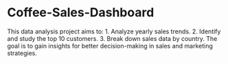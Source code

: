 # Coffee-Sales-Dashboard
This data analysis project aims to:  1. Analyze yearly sales trends. 2. Identify and study the top 10 customers. 3. Break down sales data by country.  The goal is to gain insights for better decision-making in sales and marketing strategies.
